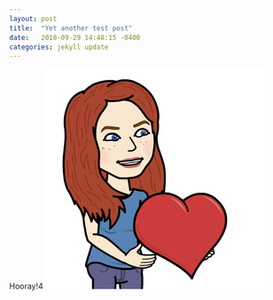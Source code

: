```yaml
---
layout: post
title:  "Yet another test post"
date:   2018-09-29 14:48:15 -0400
categories: jekyll update
---
```

Hooray!4
![test img](/img/pic.png)